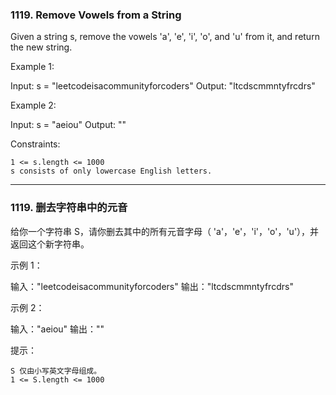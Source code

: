 ### 1119. Remove Vowels from a String
Given a string s, remove the vowels 'a', 'e', 'i', 'o', and 'u' from it, and return the new string.



Example 1:

Input: s = "leetcodeisacommunityforcoders"
Output: "ltcdscmmntyfrcdrs"

Example 2:

Input: s = "aeiou"
Output: ""



Constraints:

    1 <= s.length <= 1000
    s consists of only lowercase English letters.

----
### 1119. 删去字符串中的元音
给你一个字符串 S，请你删去其中的所有元音字母（ 'a'，'e'，'i'，'o'，'u'），并返回这个新字符串。



示例 1：

输入："leetcodeisacommunityforcoders"
输出："ltcdscmmntyfrcdrs"

示例 2：

输入："aeiou"
输出：""



提示：

    S 仅由小写英文字母组成。
    1 <= S.length <= 1000

